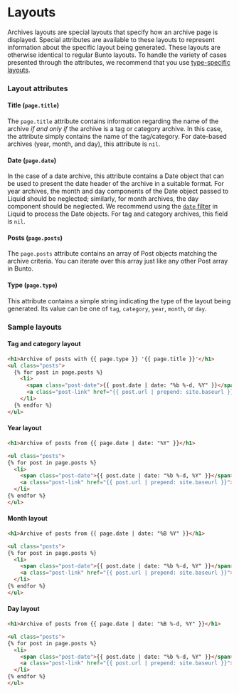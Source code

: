 # Layouts

Archives layouts are special layouts that specify how an archive page is displayed. Special attributes are available to these layouts to represent information about the specific layout being generated. These layouts are otherwise identical to regular Bunto layouts. To handle the variety of cases presented through the attributes, we recommend that you use [type-specific layouts](./configuration.md#type-specific-layouts). 

### Layout attributes
#### Title (`page.title`)
The `page.title` attribute contains information regarding the name of the archive *if and only if* the archive is a tag or category archive. In this case, the attribute simply contains the name of the tag/category. For date-based archives (year, month, and day), this attribute is `nil`.

#### Date (`page.date`)
In the case of a date archive, this attribute contains a Date object that can be used to present the date header of the archive in a suitable format. For year archives, the month and day components of the Date object passed to Liquid should be neglected; similarly, for month archives, the day component should be neglected. We recommend using the [`date` filter](http://docs.shopify.com/themes/liquid-documentation/filters/additional-filters#date) in Liquid to process the Date objects. For tag and category archives, this field is `nil`.

#### Posts (`page.posts`)
The `page.posts` attribute contains an array of Post objects matching the archive criteria. You can iterate over this array just like any other Post array in Bunto.

#### Type (`page.type`)
This attribute contains a simple string indicating the type of the layout being generated. Its value can be one of `tag`, `category`, `year`, `month`, or `day`.

### Sample layouts
#### Tag and category layout
```html
<h1>Archive of posts with {{ page.type }} '{{ page.title }}'</h1>
<ul class="posts">
  {% for post in page.posts %}
    <li>
      <span class="post-date">{{ post.date | date: "%b %-d, %Y" }}</span>
      <a class="post-link" href="{{ post.url | prepend: site.baseurl }}">{{ post.title }}</a>
    </li>
  {% endfor %}
</ul>
```

#### Year layout
```html
<h1>Archive of posts from {{ page.date | date: "%Y" }}</h1>

<ul class="posts">
{% for post in page.posts %}
  <li>
    <span class="post-date">{{ post.date | date: "%b %-d, %Y" }}</span>
    <a class="post-link" href="{{ post.url | prepend: site.baseurl }}">{{ post.title }}</a>
  </li>
{% endfor %}
</ul>
```

#### Month layout
```html
<h1>Archive of posts from {{ page.date | date: "%B %Y" }}</h1>

<ul class="posts">
{% for post in page.posts %}
  <li>
    <span class="post-date">{{ post.date | date: "%b %-d, %Y" }}</span>
    <a class="post-link" href="{{ post.url | prepend: site.baseurl }}">{{ post.title }}</a>
  </li>
{% endfor %}
</ul>
```

#### Day layout
```html
<h1>Archive of posts from {{ page.date | date: "%B %-d, %Y" }}</h1>

<ul class="posts">
{% for post in page.posts %}
  <li>
    <span class="post-date">{{ post.date | date: "%b %-d, %Y" }}</span>
    <a class="post-link" href="{{ post.url | prepend: site.baseurl }}">{{ post.title }}</a>
  </li>
{% endfor %}
</ul>
```
